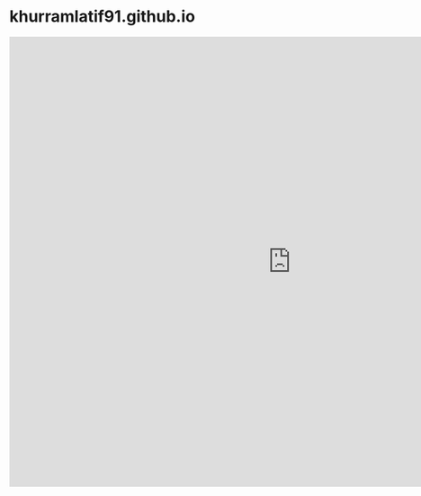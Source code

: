 # khurramlatif91.github.io

<embed src="https://khurramlatif91.github.io/Cv_aqeel.pdf" type="application/pdf" width="1000" height="800" />
